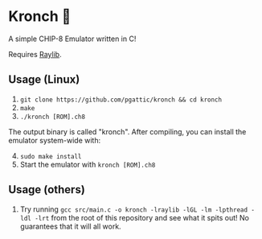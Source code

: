 
# Kronch 🍫

A simple CHIP-8 Emulator written in C!

Requires [Raylib](https://www.raylib.com/). 

## Usage (Linux)

1. `git clone https://github.com/pgattic/kronch && cd kronch`
2. `make`
3. `./kronch [ROM].ch8`

The output binary is called "kronch". After compiling, you can install the emulator system-wide with:

4. `sudo make install`
5. Start the emulator with `kronch [ROM].ch8`

## Usage (others)

1. Try running `gcc src/main.c -o kronch -lraylib -lGL -lm -lpthread -ldl -lrt` from the root of this repository and see what it spits out! No guarantees that it will all work.

